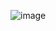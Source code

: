 ![image](https://github.com/Rahul-chaurasiya/Leetcode-Practice-Problem/assets/77222540/011653d5-350e-44e5-83cb-0d7e723616aa)
